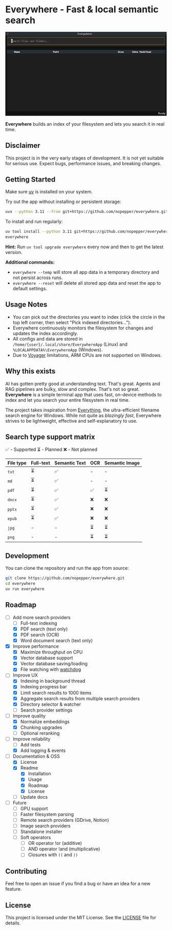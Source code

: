 # Everywhere - Fast & local semantic search

![Demo GIF](./docs/demo.gif)

**Everywhere** builds an index of your filesystem and lets you search it in real time.

## Disclaimer

This project is in the very early stages of development. It is not yet suitable for serious use. Expect bugs, performance issues, and breaking changes.

## Getting Started

Make sure [uv](https://docs.astral.sh/uv/getting-started/installation/) is installed on your system.

Try out the app without installing or persistent storage:

```bash
uvx --python 3.11 --from git+https://github.com/nopepper/everywhere.git everywhere --temp
```

To install and run regularly:

```bash
uv tool install --python 3.11 git+https://github.com/nopepper/everywhere.git
everywhere
```

**Hint:** Run `uv tool upgrade everywhere` every now and then to get the latest version.

**Additional commands:**

- `everywhere --temp` will store all app data in a temporary directory and not persist across runs.
- `everywhere --reset` will delete all stored app data and reset the app to default settings.

## Usage Notes

- You can pick out the directories you want to index (click the circle in the top left corner, then select "Pick indexed directories...").
- Everywhere continuously monitors the filesystem for changes and updates the index accordingly.
- All configs and data are stored in `/home/{user}/.local/share/EverywhereApp` (Linux) and `%LOCALAPPDATA%\EverywhereApp` (Windows).
- Due to [Voyager](https://github.com/spotify/voyager) limitations, ARM CPUs are not supported on Windows.

## Why this exists

AI has gotten pretty good at understanding text. That's great. Agents and RAG pipelines are bulky, slow and complex. That's not so great. **Everywhere** is a simple terminal app that uses fast, on-device methods to index and let you search your entire filesystem in real time.

The project takes inspiration from [Everything](https://www.voidtools.com/support/everything/), the ultra-efficient filename search engine for Windows. While not quite as _blazingly fast_, Everywhere strives to be lightweight, effective and self-explanatory to use.

## Search type support matrix

✅ - Supported
⏳ - Planned
❌ - Not planned

| File type | Full-text | Semantic Text | OCR | Semantic Image |
|-----------|------------------|---------------|-----|----------------|
| `txt` | ⏳ | ✅ | - | - |
| `md` | ⏳ | ✅ | - | - |
| `pdf` | ⏳ | ✅ | ✅ | ⏳ |
| `docx` | ⏳ | ✅ | ❌ | ❌ |
| `pptx` | ⏳ | ✅ | ❌ | ❌ |
| `epub` | ⏳ | ✅ | ❌ | ❌ |
| `jpg` | - | - | ⏳ | ⏳ |
| `png` | - | - | ⏳ | ⏳ |

## Development

You can clone the repository and run the app from source:

```bash
git clone https://github.com/nopepper/everywhere.git
cd everywhere
uv run everywhere
```

## Roadmap

- [ ] Add more search providers
  - [ ] Full-text indexing
  - [x] PDF search (text only)
  - [x] PDF search (OCR)
  - [x] Word document search (text only)
- [x] Improve performance
  - [x] Maximize throughput on CPU
  - [x] Vector database support
  - [x] Vector database saving/loading
  - [x] File watching with [watchdog](https://github.com/gorakhargosh/watchdog)
- [ ] Improve UX
  - [x] Indexing in background thread
  - [x] Indexing progress bar
  - [x] Limit search results to 1000 items
  - [x] Aggregate search results from multiple search providers
  - [x] Directory selector & watcher
  - [ ] Search provider settings
- [ ] Improve quality
  - [x] Normalize embeddings
  - [x] Chunking upgrades
  - [ ] Optional reranking
- [ ] Improve reliability
  - [ ] Add tests
  - [x] Add logging & events
- [ ] Documentation & OSS
  - [x] License
  - [x] Readme
    - [x] Installation
    - [x] Usage
    - [x] Roadmap
    - [x] License
  - [ ] Update docs
- [ ] Future
  - [ ] GPU support
  - [ ] Faster filesystem parsing
  - [ ] Remote search providers (GDrive, Notion)
  - [ ] Image search providers
  - [ ] Standalone installer
  - [ ] Soft operators
    - [ ] OR operator !or (additive)
    - [ ] AND operator !and (multiplicative)
    - [ ] Closures with `((` and `))`

## Contributing

Feel free to open an issue if you find a bug or have an idea for a new feature.

## License

This project is licensed under the MIT License. See the [LICENSE](./LICENSE) file for details.
